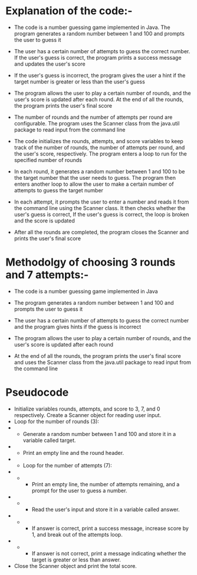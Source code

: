 # Explanation of the code:-

- The code is a number guessing game implemented in Java. The program generates a random number between 1 and 100 and prompts the user to guess it

- The user has a certain number of attempts to guess the correct number. If the user's guess is correct, the program prints a success message and updates the user's score

- If the user's guess is incorrect, the program gives the user a hint if the target number is greater or less than the user's guess

- The program allows the user to play a certain number of rounds, and the user's score is updated after each round. At the end of all the rounds, the program prints the user's final score

- The number of rounds and the number of attempts per round are configurable. The program uses the Scanner class from the java.util package to read input from the command line

- The code initializes the rounds, attempts, and score variables to keep track of the number of rounds, the number of attempts per round, and the user's score, respectively. The program enters a loop to run for the specified number of rounds

- In each round, it generates a random number between 1 and 100 to be the target number that the user needs to guess. The program then enters another loop to allow the user to make a certain number of attempts to guess the target number

- In each attempt, it prompts the user to enter a number and reads it from the command line using the Scanner class. It then checks whether the user's guess is correct, If the user's guess is correct, the loop is broken and the score is updated

- After all the rounds are completed, the program closes the Scanner and prints the user's final score



# Methodolgy of choosing 3 rounds and 7 attempts:-

- The code is a number guessing game implemented in Java

- The program generates a random number between 1 and 100 and prompts the user to guess it

- The user has a certain number of attempts to guess the correct number and the program gives hints if the guess is incorrect

- The program allows the user to play a certain number of rounds, and the user's score is updated after each round

- At the end of all the rounds, the program prints the user's final score and uses the Scanner class from the java.util package to read input from the command line



# Pseudocode
- Initialize variables rounds, attempts, and score to 3, 7, and 0 respectively. Create a Scanner object for reading user input.
- Loop for the number of rounds (3):
- - Generate a random number between 1 and 100 and store it in a variable called target.
- - Print an empty line and the round header.
- - Loop for the number of attempts (7):
- - - Print an empty line, the number of attempts remaining, and a prompt for the user to guess a number.
- - - Read the user's input and store it in a variable called answer.
- - - If answer is correct, print a success message, increase score by 1, and break out of the attempts loop.
- - - If answer is not correct, print a message indicating whether the target is greater or less than answer.
- Close the Scanner object and print the total score.
